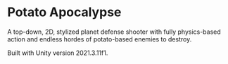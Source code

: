# Potato Apocalypse

A top-down, 2D, stylized planet defense shooter with fully physics-based action and endless hordes of potato-based enemies to destroy.

Built with Unity version 2021.3.11f1.
